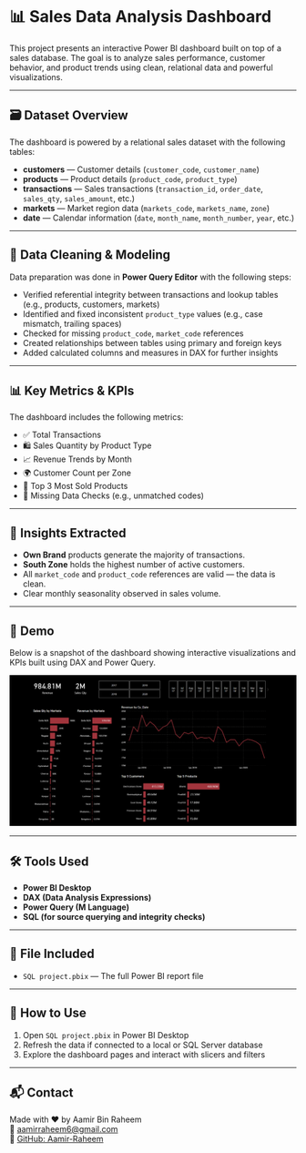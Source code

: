 
# 📊 Sales Data Analysis Dashboard

This project presents an interactive Power BI dashboard built on top of a sales database. The goal is to analyze sales performance, customer behavior, and product trends using clean, relational data and powerful visualizations.

---

## 🗃️ Dataset Overview

The dashboard is powered by a relational sales dataset with the following tables:

- **customers** — Customer details (`customer_code`, `customer_name`)
- **products** — Product details (`product_code`, `product_type`)
- **transactions** — Sales transactions (`transaction_id`, `order_date`, `sales_qty`, `sales_amount`, etc.)
- **markets** — Market region data (`markets_code`, `markets_name`, `zone`)
- **date** — Calendar information (`date`, `month_name`, `month_number`, `year`, etc.)

---

## 🧹 Data Cleaning & Modeling

Data preparation was done in **Power Query Editor** with the following steps:

- Verified referential integrity between transactions and lookup tables (e.g., products, customers, markets)
- Identified and fixed inconsistent `product_type` values (e.g., case mismatch, trailing spaces)
- Checked for missing `product_code`, `market_code` references
- Created relationships between tables using primary and foreign keys
- Added calculated columns and measures in DAX for further insights

---

## 📊 Key Metrics & KPIs

The dashboard includes the following metrics:

- ✅ Total Transactions
- 🛍️ Sales Quantity by Product Type
- 📈 Revenue Trends by Month
- 🌍 Customer Count per Zone
- 🥇 Top 3 Most Sold Products
- 🚫 Missing Data Checks (e.g., unmatched codes)

---

## 🔎 Insights Extracted

- **Own Brand** products generate the majority of transactions.
- **South Zone** holds the highest number of active customers.
- All `market_code` and `product_code` references are valid — the data is clean.
- Clear monthly seasonality observed in sales volume.

---

## 🚀 Demo

Below is a snapshot of the dashboard showing interactive visualizations and KPIs built using DAX and Power Query.

[![Sales Dashboard Screenshot](Sales_Dashboard.png)](https://github.com/Aamir-Raheem/python_programming/blob/main/Sales%20Analysis/Dashboard/sales_dashboard.png)

---

## 🛠️ Tools Used

- **Power BI Desktop**
- **DAX (Data Analysis Expressions)**
- **Power Query (M Language)**
- **SQL (for source querying and integrity checks)**

---

## 📁 File Included

- `SQL project.pbix` — The full Power BI report file

---

## 📌 How to Use

1. Open `SQL project.pbix` in Power BI Desktop
2. Refresh the data if connected to a local or SQL Server database
3. Explore the dashboard pages and interact with slicers and filters

---

## 📬 Contact

Made with ❤️ by Aamir Bin Raheem  
📧 aamirraheem6@gmail.com  
🔗 [GitHub: Aamir-Raheem](https://github.com/Aamir-Raheem)
